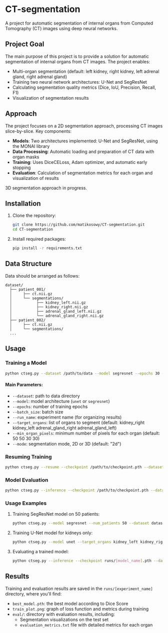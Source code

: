 # CT-segmentation

A project for automatic segmentation of internal organs from Computed Tomography (CT) images using deep neural networks.

## Project Goal

The main purpose of this project is to provide a solution for automatic segmentation of internal organs from CT images. The project enables:

- Multi-organ segmentation (default: left kidney, right kidney, left adrenal gland, right adrenal gland)
- Training two neural network architectures: U-Net and SegResNet
- Calculating segmentation quality metrics (Dice, IoU, Precision, Recall, F1)
- Visualization of segmentation results

## Approach

The project focuses on a 2D segmentation approach, processing CT images slice-by-slice. Key components:

- **Models**: Two architectures implemented: U-Net and SegResNet, using the MONAI library
- **Data Processing**: Automatic loading and preparation of CT data with organ masks
- **Training**: Uses DiceCELoss, Adam optimizer, and automatic early stopping
- **Evaluation**: Calculation of segmentation metrics for each organ and visualization of results

3D segmentation approach in progress.

## Installation

1. Clone the repository:
   ```bash
   git clone https://github.com/matikosowy/CT-segmentation.git
   cd CT-segmentation
   ```

2. Install required packages:
   ```bash
   pip install -r requirements.txt
   ```

## Data Structure

Data should be arranged as follows:

```
dataset/
  ├── patient_001/
  │     ├── ct.nii.gz
  │     └── segmentations/
  │           ├── kidney_left.nii.gz
  │           ├── kidney_right.nii.gz
  │           ├── adrenal_gland_left.nii.gz
  │           └── adrenal_gland_right.nii.gz
  ├── patient_002/
  │     ├── ct.nii.gz
  │     └── segmentations/
  ...
```

## Usage

### Training a Model

```bash
python ctseg.py --dataset /path/to/data --model segresnet --epochs 30 --batch_size 16 --run_name my_experiment
```

#### Main Parameters:

- `--dataset`: path to data directory
- `--model`: model architecture (`unet` or `segresnet`)
- `--epochs`: number of training epochs
- `--batch_size`: batch size
- `--run_name`: experiment name (for organizing results)
- `--target_organs`: list of organs to segment (default: kidney_right kidney_left adrenal_gland_right adrenal_gland_left)
- `--min_organ_pixels`: minimum number of pixels for each organ (default: 50 50 30 30)
- `--mode`: segmentation mode, 2D or 3D (default: "2d")

### Resuming Training

```bash
python ctseg.py --resume --checkpoint /path/to/checkpoint.pth --dataset /path/to/data --epochs 10
```

### Model Evaluation

```bash
python ctseg.py --inference --checkpoint /path/to/checkpoint.pth --dataset /path/to/data
```

### Usage Examples

1. Training SegResNet model on 50 patients:
   ```bash
   python ctseg.py --model segresnet --num_patients 50 --dataset dataset --run_name segresnet_50_patients
   ```

2. Training U-Net model for kidneys only:
   ```bash
   python ctseg.py --model unet --target_organs kidney_left kidney_right --min_organ_pixels 50 50 --dataset dataset
   ```

3. Evaluating a trained model:
   ```bash
   python ctseg.py --inference --checkpoint runs/[model_name].pth --dataset dataset
   ```

## Results

Training and evaluation results are saved in the `runs/[experiment_name]` directory, where you'll find:

- `best_model.pth`: the best model according to Dice Score
- `train_plot.png`: graph of loss function and metrics during training
- `eval/`: directory with evaluation results, including:
  - Segmentation visualizations on the test set
  - `evaluation_metrics.txt` file with detailed metrics for each organ
